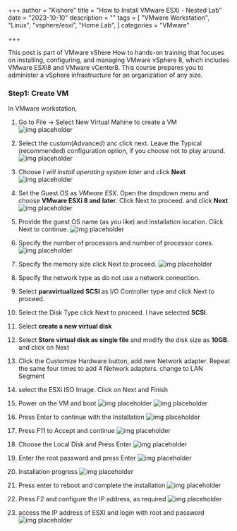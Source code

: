+++
author = "Kishore"
title = "How to Install VMware ESXi - Nested Lab"
date = "2023-10-10"
description = ""
tags = [
    "VMware Workstation",
    "Linux",
    "vsphere/esxi",
    "Home Lab",
]
categories = "VMware"

+++

This post is part of VMware vShere How to hands-on training that focuses on installing, configuring, and managing VMware vSphere 8, which includes VMware ESXi8 and VMware vCenter8. This course prepares you to administer a vSphere infrastructure for an organization of any size.



### Step1: Create VM
In VMware workstation,

1. Go to File -> Select New Virtual Mahine to create a VM
![img placeholder](/images/vsphere/esxi/001.png " ")
2. Select the custom(Advanced) anc click next. Leave the Typical (recommended) configuration option, if you choose not to play around.
![img placeholder](/images/vsphere/esxi/002.png " ")
3. Choose *I will install operating system later* and click **Next**
![img placeholder](/images/vsphere/esxi/003.png " ")
4. Set the Guest OS as *VMware ESX*. Open the dropdown menu and choose **VMware ESXi 8 and  later**. Click Next to proceed. and click **Next**
![img placeholder](/images/vsphere/esxi/esx-001.png " ")
5. Provide the guest OS name (as you like) and installation location. Click Next to continue.
![img placeholder](/images/vsphere/esxi/esx-002.png " ")
6. Specify the number of processors and number of processor cores.
![img placeholder](/images/vsphere/esxi/esx-003.png " ")
7. Specify the memory size click Next to proceed.
![img placeholder](/images/vsphere/esxi/esx-004.png " ")
8. Specify the network type as do not use a network connection.
9. Select **paravirtualized SCSI** as I/O Controller type and click Next to proceed.
10. Select the Disk Type click Next to proceed. I have selected **SCSI**.

11. Select **create a new virtual disk**

12. Select **Store virtual disk as single file** and modify the disk size as **10GB**. and click on Next

13.  Click the Customize Hardware button, add new Network adapter. Repeat the same four times to add 4 Network adapters. change to LAN Segment
14. select the ESXi ISO Image. Click on Next and Finish

15. Power on the VM and boot
![img placeholder](/images/vsphere/esxi/esx-006.png " ")
![img placeholder](/images/vsphere/esxi/esx-007.png " ")
16. Press Enter to continue with the Installation
![img placeholder](/images/vsphere/esxi/esx-008.png " ")
17. Press F11 to Accept and continue
![img placeholder](/images/vsphere/esxi/esx-009.png " ")
18. Choose the Local Disk and Press Enter
![img placeholder](/images/vsphere/esxi/esx-010.png " ")
19. Enter the root password and press Enter
![img placeholder](/images/vsphere/esxi/esx-012.png " ")
20. Installation progress
![img placeholder](/images/vsphere/esxi/esx-013.png " ")
21. Press enter to reboot and complete the installation
![img placeholder](/images/vsphere/esxi/esx-014.png " ")
22. Press F2 and configure the IP address, as required
![img placeholder](/images/vsphere/esxi/esx-015.png " ")
23. access the IP address of ESXI and login with root and password
![img placeholder](/images/vsphere/esxi/esx-016.png " ")


